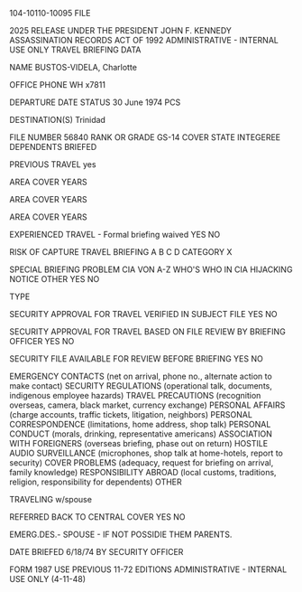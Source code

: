 104-10110-10095
FILE

2025 RELEASE UNDER THE PRESIDENT JOHN F. KENNEDY ASSASSINATION RECORDS ACT OF 1992
ADMINISTRATIVE - INTERNAL USE ONLY
TRAVEL BRIEFING DATA

NAME
BUSTOS-VIDELA, Charlotte

OFFICE
PHONE
WH
x7811

DEPARTURE DATE
STATUS
30 June 1974
PCS

DESTINATION(S) Trinidad

FILE NUMBER
56840
RANK OR GRADE
GS-14
COVER
STATE INTEGEREE
DEPENDENTS BRIEFED

PREVIOUS TRAVEL
yes

AREA
COVER
YEARS

AREA
COVER
YEARS

AREA
COVER
YEARS

EXPERIENCED TRAVEL - Formal briefing waived
YES NO

RISK OF CAPTURE TRAVEL BRIEFING
A B C D
CATEGORY X

SPECIAL BRIEFING PROBLEM
CIA VON A-Z
WHO'S WHO IN CIA
HIJACKING NOTICE
OTHER
YES NO

TYPE

SECURITY APPROVAL FOR TRAVEL VERIFIED IN SUBJECT FILE
YES NO

SECURITY APPROVAL FOR TRAVEL BASED ON FILE REVIEW BY BRIEFING OFFICER
YES NO

SECURITY FILE AVAILABLE FOR REVIEW BEFORE BRIEFING
YES NO

EMERGENCY CONTACTS (net on arrival, phone no., alternate action to make contact)
SECURITY REGULATIONS (operational talk, documents, indigenous employee hazards)
TRAVEL PRECAUTIONS (recognition overseas, camera, black market, currency exchange)
PERSONAL AFFAIRS (charge accounts, traffic tickets, litigation, neighbors)
PERSONAL CORRESPONDENCE (limitations, home address, shop talk)
PERSONAL CONDUCT (morals, drinking, representative americans)
ASSOCIATION WITH FOREIGNERS (overseas briefing, phase out on return)
HOSTILE AUDIO SURVEILLANCE (microphones, shop talk at home-hotels, report to security)
COVER PROBLEMS (adequacy, request for briefing on arrival, family knowledge)
RESPONSIBILITY ABROAD (local customs, traditions, religion, responsibility for dependents)
OTHER

TRAVELING w/spouse

REFERRED BACK TO CENTRAL COVER
YES NO

EMERG.DES.- SPOUSE - IF NOT POSSIDIE
THEM PARENTS.

DATE BRIEFED
6/18/74
BY
SECURITY OFFICER

FORM 1987 USE PREVIOUS
11-72 EDITIONS
ADMINISTRATIVE - INTERNAL USE ONLY
(4-11-48)
